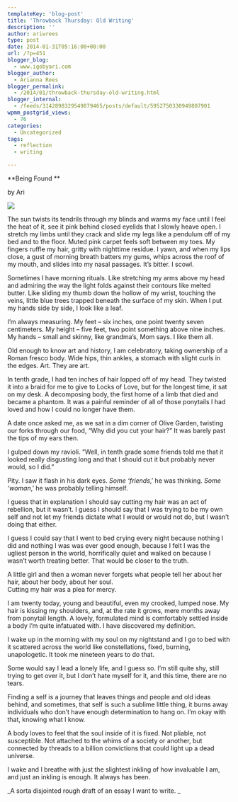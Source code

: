 ```yaml
---
templateKey: 'blog-post'
title: 'Throwback Thursday: Old Writing'
description: ''
author: ariwrees
type: post
date: 2014-01-31T05:16:00+00:00
url: /?p=451
blogger_blog:
  - www.igobyari.com
blogger_author:
  - Arianna Rees
blogger_permalink:
  - /2014/01/throwback-thursday-old-writing.html
blogger_internal:
  - /feeds/3142898329549879465/posts/default/5952750330949807901
wpmm_postgrid_views:
  - 76
categories:
  - Uncategorized
tags:
  - reflection
  - writing

---
```

**Being Found **

by Ari

[![](https://www.igobyari.com/wp-content/uploads/2014/01/starme-1.jpg)](https://www.igobyari.com/wp-content/uploads/2014/01/starme-1.jpg)

The sun twists its tendrils through my blinds and warms my face until I feel the heat of it, see it pink behind closed eyelids that I slowly heave open. I stretch my limbs until they crack and slide my legs like a pendulum off of my bed and to the floor. Muted pink carpet feels soft between my toes. My fingers ruffle my hair, gritty with nighttime residue. I yawn, and when my lips close, a gust of morning breath batters my gums, whips across the roof of my mouth, and slides into my nasal passages. It’s bitter. I scowl.

Sometimes I have morning rituals. Like stretching my arms above my head and admiring the way the light folds against their contours like melted butter. Like sliding my thumb down the hollow of my wrist, touching the veins, little blue trees trapped beneath the surface of my skin. When I put my hands side by side, I look like a leaf.

I’m always measuring. My feet – six inches, one point twenty seven centimeters. My height – five feet, two point something above nine inches. My hands – small and skinny, like grandma’s, Mom says. I like them all.

Old enough to know art and history, I am celebratory, taking ownership of a Roman fresco body. Wide hips, thin ankles, a stomach with slight curls in the edges. Art. They are art.

In tenth grade, I had ten inches of hair lopped off of my head. They twisted it into a braid for me to give to Locks of Love, but for the longest time, it sat on my desk. A decomposing body, the first home of a limb that died and became a phantom. It was a painful reminder of all of those ponytails I had loved and how I could no longer have them.

A date once asked me, as we sat in a dim corner of Olive Garden, twisting our forks through our food, “Why did you cut your hair?” It was barely past the tips of my ears then.

I gulped down my ravioli. “Well, in tenth grade some friends told me that it looked really disgusting long and that I should cut it but probably never would, so I did.”

Pity. I saw it flash in his dark eyes. _Some ‘friends_,’ he was thinking. _Some ‘woman_,’ he was probably telling himself.

I guess that in explanation I should say cutting my hair was an act of rebellion, but it wasn’t. I guess I should say that I was trying to be my own self and not let my friends dictate what I would or would not do, but I wasn’t doing that either.

I guess I could say that I went to bed crying every night because nothing I did and nothing I was was ever good enough, because I felt I was the ugliest person in the world, horrifically quiet and walked on because I wasn’t worth treating better. That would be closer to the truth.

A little girl and then a woman never forgets what people tell her about her hair, about her body, about her soul.  
Cutting my hair was a plea for mercy.

I am twenty today, young and beautiful, even my crooked, lumped nose. My hair is kissing my shoulders, and, at the rate it grows, mere months away from ponytail length. A lovely, formulated mind is comfortably settled inside a body I’m quite infatuated with. I have discovered my definition.

I wake up in the morning with my soul on my nightstand and I go to bed with it scattered across the world like constellations, fixed, burning, unapologetic. It took me nineteen years to do that.

Some would say I lead a lonely life, and I guess so. I’m still quite shy, still trying to get over it, but I don’t hate myself for it, and this time, there are no tears.

Finding a self is a journey that leaves things and people and old ideas behind, and sometimes, that self is such a sublime little thing, it burns away individuals who don’t have enough determination to hang on. I’m okay with that, knowing what I know.

A body loves to feel that the soul inside of it is fixed. Not pliable, not susceptible. Not attached to the whims of a society or another, but connected by threads to a billion convictions that could light up a dead universe.

I wake and I breathe with just the slightest inkling of how invaluable I am, and just an inkling is enough. It always has been.

_A sorta disjointed rough draft of an essay I want to write. _